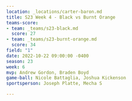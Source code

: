 ```yaml
---
location: _locations/carter-baron.md
title: S23 Week 4 - Black vs Burnt Orange
teams-score:
- team: _teams/s23-black.md
  score: 27
- team: _teams/s23-burnt-orange.md
  score: 34
field: "1"
date: 2022-10-22 09:00:00 -0400
season: 23
week: 6
mvp: Andrew Gordon, Braden Boyd
game-ball: Nicole Battaglia, Joshua Kickenson
sportsperson: Joseph Platte, Mecha S

---
```

